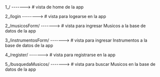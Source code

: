 1_/ -------> # vista de home de la app

2_/login --------> # vista para logearse en la app

2_/musicosForm/ -------> # vista para ingresar Musicos a la base de datos de la app

3_/instrumentosForm/ -------> # vista para ingresar Instrumentos a la base de datos de la app

4_/register/ -------> # vista para registrarse en la app

5_/busquedaMusicos/ -------> # vista para buscar Musicos en la base de datos de la app 
